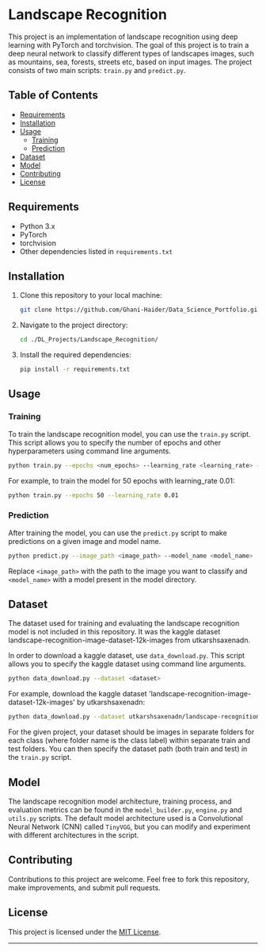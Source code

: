 # Landscape Recognition

This project is an implementation of landscape recognition using deep learning with PyTorch and torchvision. The goal of this project is to train a deep neural network to classify different types of landscapes images, such as mountains, sea, forests, streets etc, based on input images. The project consists of two main scripts: `train.py` and `predict.py`.

## Table of Contents

- [Requirements](#requirements)
- [Installation](#installation)
- [Usage](#usage)
  - [Training](#training)
  - [Prediction](#prediction)
- [Dataset](#dataset)
- [Model](#model)
- [Contributing](#contributing)
- [License](#license)

## Requirements

- Python 3.x
- PyTorch
- torchvision
- Other dependencies listed in `requirements.txt`

## Installation

1. Clone this repository to your local machine:

   ```bash
   git clone https://github.com/Ghani-Haider/Data_Science_Portfolio.git
   ```

2. Navigate to the project directory:

   ```bash
   cd ./DL_Projects/Landscape_Recognition/
   ```

3. Install the required dependencies:

   ```bash
   pip install -r requirements.txt
   ```

## Usage

### Training

To train the landscape recognition model, you can use the `train.py` script. This script allows you to specify the number of epochs and other hyperparameters using command line arguments.

```bash
python train.py --epochs <num_epochs> --learning_rate <learning_rate> --batch_size <batch_size> --num_workers <num_workers> --hidden_units <hidden_units>
```

For example, to train the model for 50 epochs with learning_rate 0.01:

```bash
python train.py --epochs 50 --learning_rate 0.01
```

### Prediction

After training the model, you can use the `predict.py` script to make predictions on a given image and model name.

```bash
python predict.py --image_path <image_path> --model_name <model_name>
```

Replace `<image_path>` with the path to the image you want to classify and `<model_name>` with a model present in the model directory.

## Dataset

The dataset used for training and evaluating the landscape recognition model is not included in this repository. It was the kaggle dataset landscape-recognition-image-dataset-12k-images from utkarshsaxenadn.

In order to download a kaggle dataset, use `data_download.py`. This script allows you to specify the kaggle dataset using command line arguments.

```bash
python data_download.py --dataset <dataset>
```

For example, download the kaggle dataset 'landscape-recognition-image-dataset-12k-images' by utkarshsaxenadn:

```bash
python data_download.py --dataset utkarshsaxenadn/landscape-recognition-image-dataset-12k-images
```
For the given project, your dataset should be images in separate folders for each class (where folder name is the class label) within separate train and test folders. You can then specify the dataset path (both train and test) in the `train.py` script.

## Model

The landscape recognition model architecture, training process, and evaluation metrics can be found in the `model_builder.py`, `engine.py` and `utils.py` scripts. The default model architecture used is a Convolutional Neural Network (CNN) called `TinyVGG`, but you can modify and experiment with different architectures in the script.

## Contributing

Contributions to this project are welcome. Feel free to fork this repository, make improvements, and submit pull requests.

## License

This project is licensed under the [MIT License](LICENSE).

---